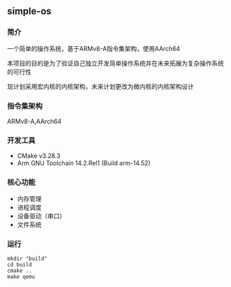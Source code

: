 ## simple-os

### 简介

一个简单的操作系统，基于ARMv8-A指令集架构，使用AArch64

本项目的目的是为了验证自己独立开发简单操作系统并在未来拓展为复杂操作系统的可行性

现计划采用宏内核的内核架构，未来计划更改为微内核的内核架构设计

### 指令集架构

ARMv8-A,AArch64

### 开发工具

- CMake v3.28.3
- Arm GNU Toolchain 14.2.Rel1 (Build arm-14.52)

### 核心功能

- 内存管理
- 进程调度
- 设备驱动（串口）
- 文件系统

### 运行

```shell
mkdir "build"
cd build
cmake ..
make qemu
```